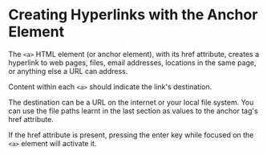 # Creating Hyperlinks with the Anchor Element

The `<a>` HTML element (or anchor element), with its href attribute, creates a hyperlink to web pages, files, email addresses, locations in the same page, or anything else a URL can address.

Content within each `<a>` should indicate the link's destination. 

The destination can be a URL on the internet or your local file system. You can use the file paths learnt in the last section as values to the anchor tag's href attribute.

If the href attribute is present, pressing the enter key while focused on the `<a>` element will activate it.